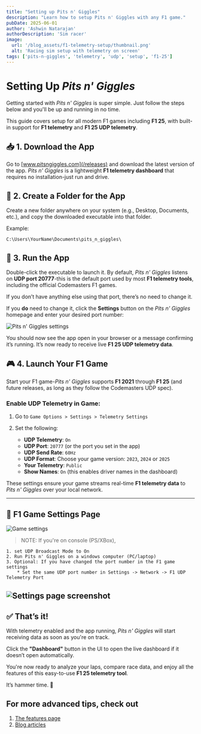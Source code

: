```yaml
---
title: "Setting up Pits n' Giggles"
description: "Learn how to setup Pits n' Giggles with any F1 game."
pubDate: 2025-06-01
author: 'Ashwin Natarajan'
authorDescription: 'Sim racer'
image:
  url: '/blog_assets/f1-telemetry-setup/thumbnail.png'
  alt: 'Racing sim setup with telemetry on screen'
tags: ['pits-n-giggles', 'telemetry', 'udp', 'setup', 'f1-25']
---
```


# Setting Up *Pits n' Giggles*

Getting started with *Pits n' Giggles* is super simple. Just follow the steps below and you'll be up and running in no time.

This guide covers setup for all modern F1 games including **F1 25**, with built-in support for **F1 telemetry** and **F1 25 UDP telemetry**.

## 📥 1. Download the App

Go to [www.pitsngiggles.com](/releases) and download the latest version of the app.
*Pits n' Giggles* is a lightweight **F1 telemetry dashboard** that requires no installation-just run and drive.

## 📁 2. Create a Folder for the App

Create a new folder anywhere on your system (e.g., Desktop, Documents, etc.), and copy the downloaded executable into that folder.

Example:

```
C:\Users\YourName\Documents\pits_n_giggles\
```

## 🚀 3. Run the App

Double-click the executable to launch it.
By default, *Pits n' Giggles* listens on **UDP port 20777**-this is the default port used by most **F1 telemetry tools**, including the official Codemasters F1 games.

If you don’t have anything else using that port, there’s no need to change it.

If you **do** need to change it, click the **Settings** button on the *Pits n' Giggles* homepage and enter your desired port number:

![Pits n' Giggles settings](/blog_assets/f1-telemetry-setup/png-settings.png)

You should now see the app open in your browser or a message confirming it’s running. It’s now ready to receive live **F1 25 UDP telemetry data**.

## 🎮 4. Launch Your F1 Game

Start your F1 game-*Pits n' Giggles* supports **F1 2021** through **F1 25** (and future releases, as long as they follow the Codemasters UDP spec).

### Enable UDP Telemetry in Game:

1. Go to `Game Options > Settings > Telemetry Settings`
2. Set the following:

   * **UDP Telemetry**: `On`
   * **UDP Port**: `20777` (or the port you set in the app)
   * **UDP Send Rate**: `60Hz`
   * **UDP Format**: Choose your game version: `2023`, `2024` or `2025`
   * **Your Telemetry**: `Public`
   * **Show Names**: `On` (this enables driver names in the dashboard)

These settings ensure your game streams real-time **F1 telemetry data** to *Pits n' Giggles* over your local network.

---

## 📸 F1 Game Settings Page

![Game settings](/blog_assets/f1-telemetry-setup/f1-game-settings.png)


> NOTE: If you're on console (PS/XBox),
```
1. set UDP Broadcast Mode to On
2. Run Pits n' Giggles on a windows computer (PC/laptop)
3. Optional: If you have changed the port number in the F1 game settings
    * Set the same UDP port number in Settings -> Network -> F1 UDP Telemetry Port
```
![Settings page screenshot](/blog_assets/f1-telemetry-setup/png-settings.png)
---

## ✅ That’s it!

With telemetry enabled and the app running, *Pits n' Giggles* will start receiving data as soon as you're on track.

Click the **"Dashboard"** button in the UI to open the live dashboard if it doesn’t open automatically.

You're now ready to analyze your laps, compare race data, and enjoy all the features of this easy-to-use **F1 25 telemetry tool**.

It’s hammer time. 🏁

## For more advanced tips, check out
1. [The features page](/features)
2. [Blog articles](/blog)
